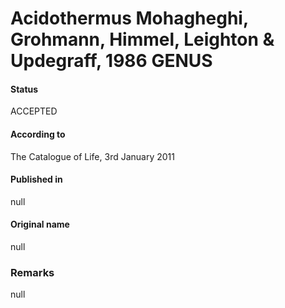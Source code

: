Acidothermus Mohagheghi, Grohmann, Himmel, Leighton & Updegraff, 1986 GENUS
=======

#### Status
ACCEPTED

#### According to
The Catalogue of Life, 3rd January 2011

#### Published in
null

#### Original name
null

### Remarks
null